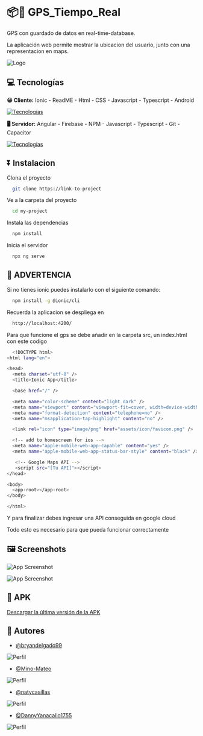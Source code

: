 # 📦📱 GPS_Tiempo_Real


GPS con guardado de datos en real-time-database.

La aplicación web permite mostrar la ubicacion del usuario, junto con
una representacion en maps.


![Logo](Recursos/img/maps.jpeg)

## 💻 Tecnologías

**😀 Cliente:**
Ionic - ReadME - Html - CSS - Javascript - Typescript - Android

[![Tecnologías](https://simpleskill.icons.workers.dev/svg?i=ionic,readme,html5,CSS3,javascript,typescript,android)](https://skillicons.dev)

**🖥️ Servidor:**
Angular - Firebase - NPM - Javascript - Typescript - Git - Capacitor

[![Tecnologías](https://simpleskill.icons.workers.dev/svg?i=angular,firebase,npm,javascript,typescript,git,capacitor)](https://skillicons.dev)

## ⏬ Instalacion

Clona el proyecto

```bash
  git clone https://link-to-project
```

Ve a la carpeta del proyecto

```bash
  cd my-project
```

Instala las dependencias

```bash
  npm install
```

Inicia el servidor

```bash
  npx ng serve
```

## 🛑 ADVERTENCIA

Si no tienes ionic puedes instalarlo con el siguiente comando:

```bash
  npm install -g @ionic/cli
```

Recuerda la aplicacion se despliega en

```bash
  http://localhost:4200/
```


Para que funcione el gps se debe añadir en la carpeta src, un index.html con este codigo

```bash
  <!DOCTYPE html>
<html lang="en">

<head>
  <meta charset="utf-8" />
  <title>Ionic App</title>

  <base href="/" />

  <meta name="color-scheme" content="light dark" />
  <meta name="viewport" content="viewport-fit=cover, width=device-width, initial-scale=1.0, minimum-scale=1.0, maximum-scale=1.0, user-scalable=no" />
  <meta name="format-detection" content="telephone=no" />
  <meta name="msapplication-tap-highlight" content="no" />

  <link rel="icon" type="image/png" href="assets/icon/favicon.png" />

  <!-- add to homescreen for ios -->
  <meta name="apple-mobile-web-app-capable" content="yes" />
  <meta name="apple-mobile-web-app-status-bar-style" content="black" />

   <!-- Google Maps API -->
   <script src="[Tu API]"></script>
</head>

<body>
  <app-root></app-root>
</body>

</html>
```

Y para finalizar debes ingresar una API conseguida en google cloud

Todo esto es necesario para que pueda funcionar correctamente

## 🖼️ Screenshots


![App Screenshot](Recursos/img/firebase.png)

![App Screenshot](Recursos/img/appmaps.png)

## 📲 APK

[Descargar la última versión de la APK](https://github.com/bryandelgado99/Ionic-Projects/edit/gps_tiempo_real/GPS_Tiempo_Real/Recursos/maps_tiempo_real.apk)

## 👫 Autores

- [@bryandelgado99](https://github.com/bryandelgado99)

![Perfil](Recursos/img_autores/2.jpg)

- [@Mino-Mateo](https://github.com/Mino-Mateo)

![Perfil](Recursos/img_autores/1.jpg)

- [@natycasillas](https://github.com/natycasillas)

![Perfil](Recursos/img_autores/4.jpg)

- [@DannyYanacallo1755](https://github.com/DannyYanacallo1755)

![Perfil](Recursos/img_autores/3.jpg)
